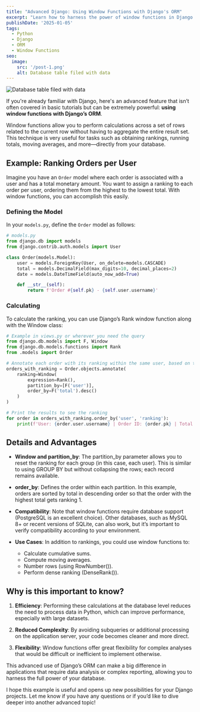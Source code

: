 ```yaml
---
title: "Advanced Django: Using Window Functions with Django's ORM"
excerpt: "Learn how to harness the power of window functions in Django's ORM to perform advanced calculations directly in your database."
publishDate: '2025-01-05'
tags:
  - Python
  - Django
  - ORM
  - Window Functions
seo:
  image:
    src: '/post-1.png'
    alt: Database table filed with data
---
```


![Database table filed with data](/post-1.png)

If you're already familiar with Django, here's an advanced feature that isn’t often covered in basic tutorials but can be extremely powerful: **using window functions with Django’s ORM**.

Window functions allow you to perform calculations across a set of rows related to the current row without having to aggregate the entire result set. This technique is very useful for tasks such as obtaining rankings, running totals, moving averages, and more—directly from your database.

## Example: Ranking Orders per User

Imagine you have an `Order` model where each order is associated with a user and has a total monetary amount. You want to assign a ranking to each order per user, ordering them from the highest to the lowest total. With window functions, you can accomplish this easily.

### Defining the Model

In your `models.py`, define the `Order` model as follows:

```python
# models.py
from django.db import models
from django.contrib.auth.models import User

class Order(models.Model):
    user = models.ForeignKey(User, on_delete=models.CASCADE)
    total = models.DecimalField(max_digits=10, decimal_places=2)
    date = models.DateTimeField(auto_now_add=True)

    def __str__(self):
        return f'Order #{self.pk} - {self.user.username}'
```

### Calculating

To calculate the ranking, you can use Django’s Rank window function along with the Window class:

```python
# Example in views.py or wherever you need the query
from django.db.models import F, Window
from django.db.models.functions import Rank
from .models import Order

# Annotate each order with its ranking within the same user, based on total (from highest to lowest)
orders_with_ranking = Order.objects.annotate(
    ranking=Window(
        expression=Rank(),
        partition_by=[F('user')],
        order_by=F('total').desc()
    )
)

# Print the results to see the ranking
for order in orders_with_ranking.order_by('user', 'ranking'):
    print(f'User: {order.user.username} | Order ID: {order.pk} | Total: {order.total} | Ranking: {order.ranking}')

```

## Details and Advantages

- **Window and partition_by**: The partition_by parameter allows you to reset the ranking for each group (in this case, each user). This is similar to using GROUP BY but without collapsing the rows; each record remains available.

- **order_by**: Defines the order within each partition. In this example, orders are sorted by total in descending order so that the order with the highest total gets ranking 1.

- **Compatibility**: Note that window functions require database support (PostgreSQL is an excellent choice). Other databases, such as MySQL 8+ or recent versions of SQLite, can also work, but it’s important to verify compatibility according to your environment.

- **Use Cases**: In addition to rankings, you could use window functions to:

  - Calculate cumulative sums.
  - Compute moving averages.
  - Number rows (using RowNumber()).
  - Perform dense ranking (DenseRank()).

## Why is this important to know?

1. **Efficiency**: Performing these calculations at the database level reduces the need to process data in Python, which can improve performance, especially with large datasets.

2. **Reduced Complexity**: By avoiding subqueries or additional processing on the application server, your code becomes cleaner and more direct.

3. **Flexibility**: Window functions offer great flexibility for complex analyses that would be difficult or inefficient to implement otherwise.

This advanced use of Django’s ORM can make a big difference in applications that require data analysis or complex reporting, allowing you to harness the full power of your database.

I hope this example is useful and opens up new possibilities for your Django projects. Let me know if you have any questions or if you’d like to dive deeper into another advanced topic!
